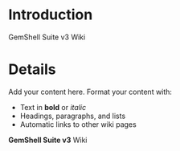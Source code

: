 # Introduction #

GemShell Suite v3 Wiki


# Details #

Add your content here.  Format your content with:
  * Text in **bold** or _italic_
  * Headings, paragraphs, and lists
  * Automatic links to other wiki pages

**GemShell Suite v3** Wiki